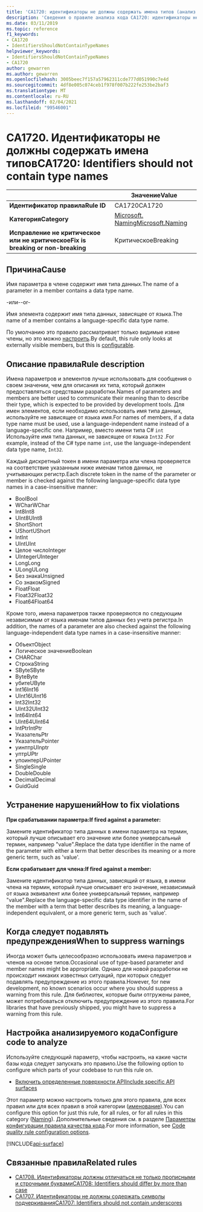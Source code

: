 ```yaml
---
title: 'CA1720: идентификаторы не должны содержать имена типов (анализ кода)'
description: 'Сведения о правиле анализа кода CA1720: идентификаторы не должны содержать имена типов'
ms.date: 03/11/2019
ms.topic: reference
f1_keywords:
- CA1720
- IdentifiersShouldNotContainTypeNames
helpviewer_keywords:
- IdentifiersShouldNotContainTypeNames
- CA1720
author: gewarren
ms.author: gewarren
ms.openlocfilehash: 3005beec7f157a57962311cde777d051990c7e4d
ms.sourcegitcommit: 4df8e005c074ceb1f978f007b222fe253be2baf3
ms.translationtype: MT
ms.contentlocale: ru-RU
ms.lasthandoff: 02/04/2021
ms.locfileid: "99546001"
---
```

# <a name="ca1720-identifiers-should-not-contain-type-names"></a><span data-ttu-id="04d56-103">CA1720. Идентификаторы не должны содержать имена типов</span><span class="sxs-lookup"><span data-stu-id="04d56-103">CA1720: Identifiers should not contain type names</span></span>

| | <span data-ttu-id="04d56-104">Значение</span><span class="sxs-lookup"><span data-stu-id="04d56-104">Value</span></span> |
|-|-|
| <span data-ttu-id="04d56-105">**Идентификатор правила**</span><span class="sxs-lookup"><span data-stu-id="04d56-105">**Rule ID**</span></span> |<span data-ttu-id="04d56-106">CA1720</span><span class="sxs-lookup"><span data-stu-id="04d56-106">CA1720</span></span>|
| <span data-ttu-id="04d56-107">**Категория**</span><span class="sxs-lookup"><span data-stu-id="04d56-107">**Category**</span></span> |[<span data-ttu-id="04d56-108">Microsoft. Naming</span><span class="sxs-lookup"><span data-stu-id="04d56-108">Microsoft.Naming</span></span>](naming-warnings.md)|
| <span data-ttu-id="04d56-109">**Исправление не критическое или не критическое**</span><span class="sxs-lookup"><span data-stu-id="04d56-109">**Fix is breaking or non-breaking**</span></span> |<span data-ttu-id="04d56-110">Критическое</span><span class="sxs-lookup"><span data-stu-id="04d56-110">Breaking</span></span>|

## <a name="cause"></a><span data-ttu-id="04d56-111">Причина</span><span class="sxs-lookup"><span data-stu-id="04d56-111">Cause</span></span>

<span data-ttu-id="04d56-112">Имя параметра в члене содержит имя типа данных.</span><span class="sxs-lookup"><span data-stu-id="04d56-112">The name of a parameter in a member contains a data type name.</span></span>

<span data-ttu-id="04d56-113">-или-</span><span class="sxs-lookup"><span data-stu-id="04d56-113">-or-</span></span>

<span data-ttu-id="04d56-114">Имя элемента содержит имя типа данных, зависящее от языка.</span><span class="sxs-lookup"><span data-stu-id="04d56-114">The name of a member contains a language-specific data type name.</span></span>

<span data-ttu-id="04d56-115">По умолчанию это правило рассматривает только видимые извне члены, но это можно [настроить](#configure-code-to-analyze).</span><span class="sxs-lookup"><span data-stu-id="04d56-115">By default, this rule only looks at externally visible members, but this is [configurable](#configure-code-to-analyze).</span></span>

## <a name="rule-description"></a><span data-ttu-id="04d56-116">Описание правила</span><span class="sxs-lookup"><span data-stu-id="04d56-116">Rule description</span></span>

<span data-ttu-id="04d56-117">Имена параметров и элементов лучше использовать для сообщения о своем значении, чем для описания их типа, который должен предоставляться средствами разработки.</span><span class="sxs-lookup"><span data-stu-id="04d56-117">Names of parameters and members are better used to communicate their meaning than to describe their type, which is expected to be provided by development tools.</span></span> <span data-ttu-id="04d56-118">Для имен элементов, если необходимо использовать имя типа данных, используйте не зависящее от языка имя.</span><span class="sxs-lookup"><span data-stu-id="04d56-118">For names of members, if a data type name must be used, use a language-independent name instead of a language-specific one.</span></span> <span data-ttu-id="04d56-119">Например, вместо имени типа C# `int` Используйте имя типа данных, не зависящее от языка `Int32` .</span><span class="sxs-lookup"><span data-stu-id="04d56-119">For example, instead of the C# type name `int`, use the language-independent data type name, `Int32`.</span></span>

<span data-ttu-id="04d56-120">Каждый дискретный токен в имени параметра или члена проверяется на соответствие указанным ниже именам типов данных, не учитывающих регистр.</span><span class="sxs-lookup"><span data-stu-id="04d56-120">Each discrete token in the name of the parameter or member is checked against the following language-specific data type names in a case-insensitive manner:</span></span>

- <span data-ttu-id="04d56-121">Bool</span><span class="sxs-lookup"><span data-stu-id="04d56-121">Bool</span></span>
- <span data-ttu-id="04d56-122">WChar</span><span class="sxs-lookup"><span data-stu-id="04d56-122">WChar</span></span>
- <span data-ttu-id="04d56-123">Int8</span><span class="sxs-lookup"><span data-stu-id="04d56-123">Int8</span></span>
- <span data-ttu-id="04d56-124">UInt8</span><span class="sxs-lookup"><span data-stu-id="04d56-124">UInt8</span></span>
- <span data-ttu-id="04d56-125">Short</span><span class="sxs-lookup"><span data-stu-id="04d56-125">Short</span></span>
- <span data-ttu-id="04d56-126">UShort</span><span class="sxs-lookup"><span data-stu-id="04d56-126">UShort</span></span>
- <span data-ttu-id="04d56-127">Int</span><span class="sxs-lookup"><span data-stu-id="04d56-127">Int</span></span>
- <span data-ttu-id="04d56-128">UInt</span><span class="sxs-lookup"><span data-stu-id="04d56-128">UInt</span></span>
- <span data-ttu-id="04d56-129">Целое число</span><span class="sxs-lookup"><span data-stu-id="04d56-129">Integer</span></span>
- <span data-ttu-id="04d56-130">UInteger</span><span class="sxs-lookup"><span data-stu-id="04d56-130">UInteger</span></span>
- <span data-ttu-id="04d56-131">Long</span><span class="sxs-lookup"><span data-stu-id="04d56-131">Long</span></span>
- <span data-ttu-id="04d56-132">ULong</span><span class="sxs-lookup"><span data-stu-id="04d56-132">ULong</span></span>
- <span data-ttu-id="04d56-133">Без знака</span><span class="sxs-lookup"><span data-stu-id="04d56-133">Unsigned</span></span>
- <span data-ttu-id="04d56-134">Со знаком</span><span class="sxs-lookup"><span data-stu-id="04d56-134">Signed</span></span>
- <span data-ttu-id="04d56-135">Float</span><span class="sxs-lookup"><span data-stu-id="04d56-135">Float</span></span>
- <span data-ttu-id="04d56-136">Float32</span><span class="sxs-lookup"><span data-stu-id="04d56-136">Float32</span></span>
- <span data-ttu-id="04d56-137">Float64</span><span class="sxs-lookup"><span data-stu-id="04d56-137">Float64</span></span>

<span data-ttu-id="04d56-138">Кроме того, имена параметров также проверяются по следующим независимым от языка именам типов данных без учета регистра.</span><span class="sxs-lookup"><span data-stu-id="04d56-138">In addition, the names of a parameter are also checked against the following language-independent data type names in a case-insensitive manner:</span></span>

- <span data-ttu-id="04d56-139">Объект</span><span class="sxs-lookup"><span data-stu-id="04d56-139">Object</span></span>
- <span data-ttu-id="04d56-140">Логическое значение</span><span class="sxs-lookup"><span data-stu-id="04d56-140">Boolean</span></span>
- <span data-ttu-id="04d56-141">CHAR</span><span class="sxs-lookup"><span data-stu-id="04d56-141">Char</span></span>
- <span data-ttu-id="04d56-142">Строка</span><span class="sxs-lookup"><span data-stu-id="04d56-142">String</span></span>
- <span data-ttu-id="04d56-143">SByte</span><span class="sxs-lookup"><span data-stu-id="04d56-143">SByte</span></span>
- <span data-ttu-id="04d56-144">Byte</span><span class="sxs-lookup"><span data-stu-id="04d56-144">Byte</span></span>
- <span data-ttu-id="04d56-145">убите</span><span class="sxs-lookup"><span data-stu-id="04d56-145">UByte</span></span>
- <span data-ttu-id="04d56-146">Int16</span><span class="sxs-lookup"><span data-stu-id="04d56-146">Int16</span></span>
- <span data-ttu-id="04d56-147">UInt16</span><span class="sxs-lookup"><span data-stu-id="04d56-147">UInt16</span></span>
- <span data-ttu-id="04d56-148">Int32</span><span class="sxs-lookup"><span data-stu-id="04d56-148">Int32</span></span>
- <span data-ttu-id="04d56-149">UInt32</span><span class="sxs-lookup"><span data-stu-id="04d56-149">UInt32</span></span>
- <span data-ttu-id="04d56-150">Int64</span><span class="sxs-lookup"><span data-stu-id="04d56-150">Int64</span></span>
- <span data-ttu-id="04d56-151">UInt64</span><span class="sxs-lookup"><span data-stu-id="04d56-151">UInt64</span></span>
- <span data-ttu-id="04d56-152">IntPtr</span><span class="sxs-lookup"><span data-stu-id="04d56-152">IntPtr</span></span>
- <span data-ttu-id="04d56-153">Указатель</span><span class="sxs-lookup"><span data-stu-id="04d56-153">Ptr</span></span>
- <span data-ttu-id="04d56-154">Указатель</span><span class="sxs-lookup"><span data-stu-id="04d56-154">Pointer</span></span>
- <span data-ttu-id="04d56-155">уинптр</span><span class="sxs-lookup"><span data-stu-id="04d56-155">UInptr</span></span>
- <span data-ttu-id="04d56-156">уптр</span><span class="sxs-lookup"><span data-stu-id="04d56-156">UPtr</span></span>
- <span data-ttu-id="04d56-157">упоинтер</span><span class="sxs-lookup"><span data-stu-id="04d56-157">UPointer</span></span>
- <span data-ttu-id="04d56-158">Single</span><span class="sxs-lookup"><span data-stu-id="04d56-158">Single</span></span>
- <span data-ttu-id="04d56-159">Double</span><span class="sxs-lookup"><span data-stu-id="04d56-159">Double</span></span>
- <span data-ttu-id="04d56-160">Decimal</span><span class="sxs-lookup"><span data-stu-id="04d56-160">Decimal</span></span>
- <span data-ttu-id="04d56-161">Guid</span><span class="sxs-lookup"><span data-stu-id="04d56-161">Guid</span></span>

## <a name="how-to-fix-violations"></a><span data-ttu-id="04d56-162">Устранение нарушений</span><span class="sxs-lookup"><span data-stu-id="04d56-162">How to fix violations</span></span>

<span data-ttu-id="04d56-163">**При срабатывании параметра:**</span><span class="sxs-lookup"><span data-stu-id="04d56-163">**If fired against a parameter:**</span></span>

<span data-ttu-id="04d56-164">Замените идентификатор типа данных в имени параметра на термин, который лучше описывает его значение или более универсальный термин, например "value".</span><span class="sxs-lookup"><span data-stu-id="04d56-164">Replace the data type identifier in the name of the parameter with either a term that better describes its meaning or a more generic term, such as 'value'.</span></span>

<span data-ttu-id="04d56-165">**Если срабатывает для члена:**</span><span class="sxs-lookup"><span data-stu-id="04d56-165">**If fired against a member:**</span></span>

<span data-ttu-id="04d56-166">Замените идентификатор типа данных, зависящий от языка, в имени члена на термин, который лучше описывает его значение, независимый от языка эквивалент или более универсальный термин, например "value".</span><span class="sxs-lookup"><span data-stu-id="04d56-166">Replace the language-specific data type identifier in the name of the member with a term that better describes its meaning, a language-independent equivalent, or a more generic term, such as 'value'.</span></span>

## <a name="when-to-suppress-warnings"></a><span data-ttu-id="04d56-167">Когда следует подавлять предупреждения</span><span class="sxs-lookup"><span data-stu-id="04d56-167">When to suppress warnings</span></span>

<span data-ttu-id="04d56-168">Иногда может быть целесообразно использовать имена параметров и членов на основе типов.</span><span class="sxs-lookup"><span data-stu-id="04d56-168">Occasional use of type-based parameter and member names might be appropriate.</span></span> <span data-ttu-id="04d56-169">Однако для новой разработки не происходит никаких известных ситуаций, при которых следует подавлять предупреждение из этого правила.</span><span class="sxs-lookup"><span data-stu-id="04d56-169">However, for new development, no known scenarios occur where you should suppress a warning from this rule.</span></span> <span data-ttu-id="04d56-170">Для библиотек, которые были отгружены ранее, может потребоваться отключить предупреждение из этого правила.</span><span class="sxs-lookup"><span data-stu-id="04d56-170">For libraries that have previously shipped, you might have to suppress a warning from this rule.</span></span>

## <a name="configure-code-to-analyze"></a><span data-ttu-id="04d56-171">Настройка анализируемого кода</span><span class="sxs-lookup"><span data-stu-id="04d56-171">Configure code to analyze</span></span>

<span data-ttu-id="04d56-172">Используйте следующий параметр, чтобы настроить, на какие части базы кода следует запускать это правило.</span><span class="sxs-lookup"><span data-stu-id="04d56-172">Use the following option to configure which parts of your codebase to run this rule on.</span></span>

- [<span data-ttu-id="04d56-173">Включить определенные поверхности API</span><span class="sxs-lookup"><span data-stu-id="04d56-173">Include specific API surfaces</span></span>](#include-specific-api-surfaces)

<span data-ttu-id="04d56-174">Этот параметр можно настроить только для этого правила, для всех правил или для всех правил в этой категории ([именование](naming-warnings.md)).</span><span class="sxs-lookup"><span data-stu-id="04d56-174">You can configure this option for just this rule, for all rules, or for all rules in this category ([Naming](naming-warnings.md)).</span></span> <span data-ttu-id="04d56-175">Дополнительные сведения см. в разделе [Параметры конфигурации правила качества кода](../code-quality-rule-options.md).</span><span class="sxs-lookup"><span data-stu-id="04d56-175">For more information, see [Code quality rule configuration options](../code-quality-rule-options.md).</span></span>

[!INCLUDE[api-surface](~/includes/code-analysis/api-surface.md)]

## <a name="related-rules"></a><span data-ttu-id="04d56-176">Связанные правила</span><span class="sxs-lookup"><span data-stu-id="04d56-176">Related rules</span></span>

- [<span data-ttu-id="04d56-177">CA1708. Идентификаторы должны отличаться не только прописными и строчными буквами</span><span class="sxs-lookup"><span data-stu-id="04d56-177">CA1708: Identifiers should differ by more than case</span></span>](ca1708.md)
- [<span data-ttu-id="04d56-178">CA1707. Идентификаторы не должны содержать символы подчеркивания</span><span class="sxs-lookup"><span data-stu-id="04d56-178">CA1707: Identifiers should not contain underscores</span></span>](ca1707.md)
